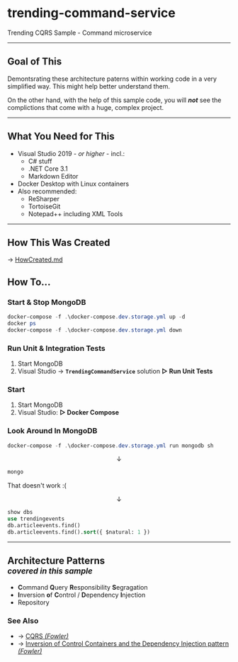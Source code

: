 # trending-command-service
Trending CQRS Sample - Command microservice

---
## Goal of This
Demontsrating these architecture paterns within working code in a very simplified way.
This might help better understand them.

On the other hand, with the help of this sample code, you will ***not*** see the complictions that come with a huge, complex project.

---
## What You Need for This
 + Visual Studio 2019 - *or higher* - incl.:
    + C# stuff
    + .NET Core 3.1
    + Markdown Editor
 + Docker Desktop with Linux containers
 + Also recommended:
    + ReSharper
    + TortoiseGit
    + Notepad++ including XML Tools

---
## How This Was Created
&rarr; [HowCreated.md](HowCreated.md)

## How To...
### Start & Stop MongoDB
```powershell
docker-compose -f .\docker-compose.dev.storage.yml up -d
docker ps
docker-compose -f .\docker-compose.dev.storage.yml down
```

### Run Unit & Integration Tests
1. Start MongoDB
2. Visual Studio &rarr; **`TrendingCommandService`** solution **&#9655; Run Unit Tests**

### Start
1. Start MongoDB
1. Visual Studio: **&#9655; Docker Compose**

### Look Around In MongoDB
```powershell
docker-compose -f .\docker-compose.dev.storage.yml run mongodb sh
```
<center> &darr; </center>

```Bash
mongo
```
That doesn't work :(

<center> &darr; </center>

```SQL
show dbs
use trendingevents
db.articleevents.find()
db.articleevents.find().sort({ $natural: 1 })
```

---
## Architecture Patterns <br /> <small> *covered in this sample* </small>
 + **C**ommand **Q**uery **R**esponsibility **S**egragation
 + **I**nversion **o**f **C**ontrol / **D**ependency **I**njection
 + Repository

### See Also
 + &rarr; [CQRS *(Fowler)*](https://martinfowler.com/bliki/CQRS.html)
 + &rarr; [Inversion of Control Containers and the Dependency Injection pattern *(Fowler)*](https://martinfowler.com/articles/injection.html)
